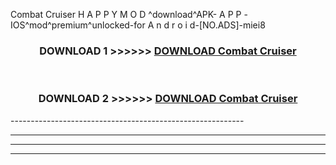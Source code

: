  Combat Cruiser  H A P P Y M O D ^download^APK- A P P -IOS^mod^premium^unlocked-for A n d r o i d-[NO.ADS]-miei8



<div align="center">

<h3>DOWNLOAD 1 >>>>>> <a href="https://en-mod.web.app/?en= Combat Cruiser ">DOWNLOAD Combat Cruiser  </a></h3><br>

<h3>DOWNLOAD 2 >>>>>> <a href="https://en-mod.web.app/?en= Combat Cruiser ">DOWNLOAD Combat Cruiser  </a></h3>

</div>
----------------------------------------------------------

----------------------------------------------------------

----------------------------------------------------------

----------------------------------------------------------



